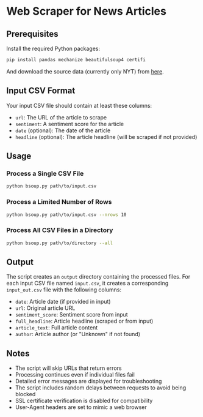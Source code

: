 # Web Scraper for News Articles

## Prerequisites

Install the required Python packages:

```bash
pip install pandas mechanize beautifulsoup4 certifi
```

And download the source data (currently only NYT) from [here](https://northeastern-my.sharepoint.com/:f:/g/personal/agrawal_arm_northeastern_edu/EvjxrJI8UIJPtGwNvpjAnj0BkqOhKAK7MgdNIchTr7NIaw?e=mlAvSn).

## Input CSV Format

Your input CSV file should contain at least these columns:
- `url`: The URL of the article to scrape
- `sentiment`: A sentiment score for the article
- `date` (optional): The date of the article
- `headline` (optional): The article headline (will be scraped if not provided)

## Usage

### Process a Single CSV File

```bash
python bsoup.py path/to/input.csv
```

### Process a Limited Number of Rows

```bash
python bsoup.py path/to/input.csv --nrows 10
```

### Process All CSV Files in a Directory

```bash
python bsoup.py path/to/directory --all
```

## Output

The script creates an `output` directory containing the processed files. For each input CSV file named `input.csv`, it creates a corresponding `input_out.csv` file with the following columns:

- `date`: Article date (if provided in input)
- `url`: Original article URL
- `sentiment_score`: Sentiment score from input
- `full_headline`: Article headline (scraped or from input)
- `article_text`: Full article content
- `author`: Article author (or "Unknown" if not found)

## Notes

- The script will skip URLs that return errors
- Processing continues even if individual files fail
- Detailed error messages are displayed for troubleshooting
- The script includes random delays between requests to avoid being blocked
- SSL certificate verification is disabled for compatibility
- User-Agent headers are set to mimic a web browser
